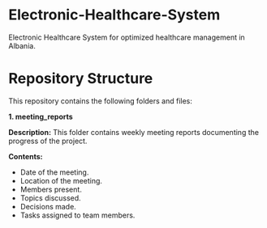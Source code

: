 # **Electronic-Healthcare-System**
Electronic Healthcare System for optimized healthcare management in Albania.

# **Repository Structure** #

This repository contains the following folders and files:

**1. meeting_reports**

**Description:** 
This folder contains weekly meeting reports documenting the progress of the project.

**Contents:**
- Date of the meeting.
- Location of the meeting.
- Members present.
- Topics discussed.
- Decisions made.
- Tasks assigned to team members.

